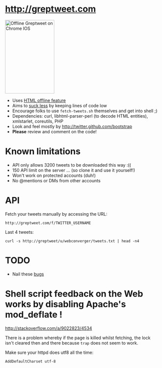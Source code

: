 # <http://greptweet.com>

<a href="http://www.flickr.com/photos/hendry/7577182774/" title="Offline Greptweet on Chrome IOS by Kai Hendry, on Flickr"><img src="http://farm8.staticflickr.com/7133/7577182774_d5b654ea69_m.jpg" width="160" height="240" alt="Offline Greptweet on Chrome IOS"></a>

* Uses [HTML offline feature](http://www.whatwg.org/specs/web-apps/current-work/multipage/offline.html)
* Aims to [suck less](http://suckless.org) by keeping lines of code low
* Encourage folks to use `fetch-tweets.sh` themselves and get into shell ;)
* Dependencies: curl, libhtml-parser-perl (to decode HTML entities), xmlstarlet, coreutils, PHP
* Look and feel mostly by <http://twitter.github.com/bootstrap>
* **Please** review and comment on the code!

# Known limitations

* API only allows 3200 tweets to be downloaded this way :((
* 150 API limit on the server ... (so clone it and use it yourself!)
* Won't work on protected accounts (duh!)
* No @mentions or DMs from other accounts

# API

Fetch your tweets manually by accessing the URL:

	http://greptweet.com/f/TWITTER_USERNAME

Last 4 tweets:

	curl -s http://greptweet/u/webconverger/tweets.txt | head -n4

# TODO

* Nail these [bugs](https://github.com/kaihendry/Greptweet/issues?state=open)

# Shell script feedback on the Web works by disabling Apache's mod_deflate !

<http://stackoverflow.com/a/9022823/4534>

There is a problem whereby if the page is killed whilst fetching, the lock isn't cleared then and there because `trap` does not seem to work.

Make sure your httpd does utf8 all the time:

	AddDefaultCharset utf-8
